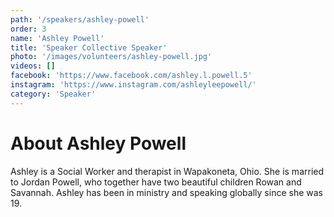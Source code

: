 ```yaml
---
path: '/speakers/ashley-powell'
order: 3
name: 'Ashley Powell'
title: 'Speaker Collective Speaker'
photo: '/images/volunteers/ashley-powell.jpg'
videos: []
facebook: 'https://www.facebook.com/ashley.l.powell.5'
instagram: 'https://www.instagram.com/ashleyleepowell/'
category: 'Speaker'
---
```


# About Ashley Powell

Ashley is a Social Worker and therapist in Wapakoneta, Ohio. She is married to Jordan Powell, who together have two beautiful children Rowan and Savannah. Ashley has been in ministry and speaking globally since she was 19.
